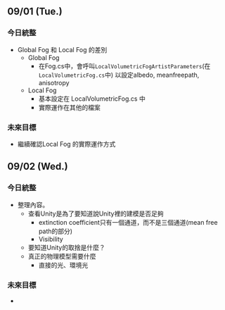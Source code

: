 ## 09/01 (Tue.)
### 今日統整
- Global Fog 和 Local Fog 的差別
	- Global Fog
		- 在Fog.cs中，會呼叫`LocalVolumetricFogArtistParameters`(在`LocalVolumetricFog.cs`中) 以設定albedo, meanfreepath, anisotropy
	- Local Fog
		- 基本設定在 LocalVolumetricFog.cs 中
		- 實際運作在其他的檔案
### 未來目標
- 繼續確認Local Fog 的實際運作方式
## 09/02 (Wed.)
### 今日統整
- 整理內容。
	- 查看Unity是為了要知道說Unity裡的建模是否足夠
		- extinction coefficient只有一個通道，而不是三個通道(mean free path的部分)
		- Visibility
	- 要知道Unity的取捨是什麼？
	- 真正的物理模型需要什麼
		- 直接的光、環境光
### 未來目標
- 